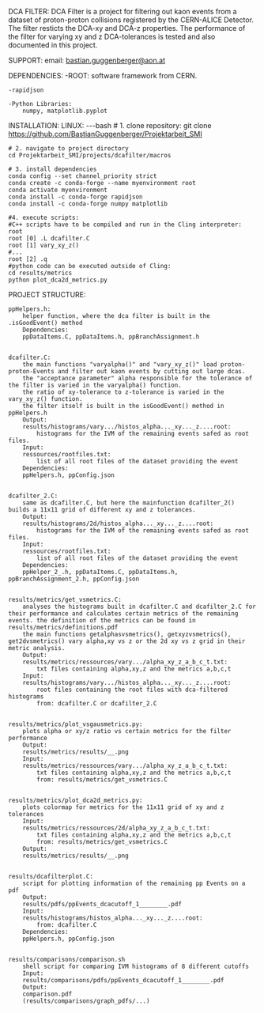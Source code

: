 DCA FILTER:
    DCA Filter is a project for filtering out kaon events from a dataset of proton-proton collisions registered by the CERN-ALICE Detector. The filter resticts the DCA-xy and DCA-z properties. The performance of the filter for varying xy and z DCA-tolerances is tested and also documented in this project.

SUPPORT:
    email: bastian.guggenberger@aon.at

DEPENDENCIES:
    -ROOT:
        software framework from CERN.

    -rapidjson

    -Python Libraries:
        numpy, matplotlib.pyplot


INSTALLATION:
    LINUX:
    ---bash
    # 1. clone repository:
    git clone https://github.com/BastianGuggenberger/Projektarbeit_SMI

    # 2. navigate to project directory
    cd Projektarbeit_SMI/projects/dcafilter/macros

    # 3. install dependencies
    conda config --set channel_priority strict
    conda create -c conda-forge --name myenvironment root
    conda activate myenvironment
    conda install -c conda-forge rapidjson
    conda install -c conda-forge numpy matplotlib

    #4. execute scripts:
    #C++ scripts have to be compiled and run in the Cling interpreter:
    root
    root [0] .L dcafilter.C
    root [1] vary_xy_z()
    #...
    root [2] .q
    #python code can be executed outside of Cling:
    cd results/metrics
    python plot_dca2d_metrics.py


    

PROJECT STRUCTURE:

    ppHelpers.h:
        helper function, where the dca filter is built in the .isGoodEvent() method
        Dependencies:
        ppDataItems.C, ppDataItems.h, ppBranchAssignment.h


    dcafilter.C:
        the main functions "varyalpha()" and "vary_xy_z()" load proton-proton-Events and filter out kaon events by cutting out large dcas.
        the "acceptance parameter" alpha responsible for the tolerance of the filter is varied in the varyalpha() function.
        the ratio of xy-tolerance to z-tolerance is varied in the vary_xy_z() function.
        the filter itself is built in the isGoodEvent() method in ppHelpers.h
        Output:
        results/histograms/vary.../histos_alpha..._xy..._z....root:
            histograms for the IVM of the remaining events safed as root files.
        Input:
        ressources/rootfiles.txt:
            list of all root files of the dataset providing the event
        Dependencies:
        ppHelpers.h, ppConfig.json


    dcafilter_2.C:
        same as dcafilter.C, but here the mainfunction dcafilter_2() builds a 11x11 grid of different xy and z tolerances.
        Output:
        results/histograms/2d/histos_alpha..._xy..._z....root:
            histograms for the IVM of the remaining events safed as root files.
        Input:
        ressources/rootfiles.txt:
            list of all root files of the dataset providing the event
        Dependencies:
        ppHelper_2_.h, ppDataItems.C, ppDataItems.h, ppBranchAssignment_2.h, ppConfig.json


    results/metrics/get_vsmetrics.C:
        analyses the histograms built in dcafilter.C and dcafilter_2.C for their performance and calculates certain metrics of the remaining events. the definition of the metrics can be found in results/metrics/definitions.pdf
        the main functions getalphasvsmetrics(), getxyzvsmetrics(), get2dvsmetrics() vary alpha,xy vs z or the 2d xy vs z grid in their metric analysis.
        Output:
        results/metrics/ressources/vary.../alpha_xy_z_a_b_c_t.txt:
            txt files containing alpha,xy,z and the metrics a,b,c,t
        Input:
        results/histograms/vary.../histos_alpha..._xy..._z....root:
            root files containing the root files with dca-filtered histograms
            from: dcafilter.C or dcafilter_2.C
    

    results/metrics/plot_vsgausmetrics.py:
        plots alpha or xy/z ratio vs certain metrics for the filter performance
        Output:
        results/metrics/results/__.png
        Input:
        results/metrics/ressources/vary.../alpha_xy_z_a_b_c_t.txt:
            txt files containing alpha,xy,z and the metrics a,b,c,t
            from: results/metrics/get_vsmetrics.C


    results/metrics/plot_dca2d_metrics.py:
        plots colormap for metrics for the 11x11 grid of xy and z tolerances
        Input:
        results/metrics/ressources/2d/alpha_xy_z_a_b_c_t.txt:
            txt files containing alpha,xy,z and the metrics a,b,c,t
            from: results/metrics/get_vsmetrics.C
        Output:
        results/metrics/results/__.png


    results/dcafilterplot.C:
        script for plotting information of the remaining pp Events on a pdf
        Output:
        results/pdfs/ppEvents_dcacutoff_1________.pdf
        Input:
        results/histograms/histos_alpha..._xy..._z....root:
            from: dcafilter.C
        Dependencies:
        ppHelpers.h, ppConfig.json


    results/comparisons/comparison.sh
        shell script for comparing IVM histograms of 8 different cutoffs
        Input:
        results/comparisons/pdfs/ppEvents_dcacutoff_1________.pdf
        Output:
        comparison.pdf
        (results/comparisons/graph_pdfs/...)


